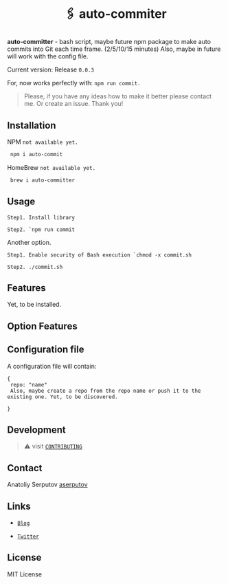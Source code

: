<!-- # auto-commiter. -->
<h1 align="center">
 <p align="center">🖇 auto-commiter</p>
 <!-- <a href="https://github.com/aserputov/QckStaticSiteGenerator"><img src="https://github.com/aserputov/QckStaticSiteGenerator/blob/main/assets/Screen%20Shot%202021-11-23%20at%201.54.27%20AM.png?raw=true" alt="Docusaurus" height="100px"></a> -->
</h1>

<!-- [![deploy status](https://github.com/Orange-OpenSource/hurl/workflows/CI/badge.svg)](https://github.com/aserputov/Qck/actions) -->
<!-- [![Crates.io](https://img.shields.io/crates/v/hurl.svg)](https://crates.io/crates/hurl)
[![documentation](https://img.shields.io/badge/-documentation-informational)](https://hurl.dev) -->

**auto-committer** - bash script, maybe future npm package to make auto commits into Git each time frame. (2/5/10/15 minutes)
Also, maybe in future will work with the config file. 

Current version: Release `0.0.3`

For, now works perfectly with: `npm run commit.`

> Please, if you have any ideas how to make it better please contact me. Or create an issue. Thank you!

## Installation


NPM
`not available yet.`
```bash
 npm i auto-commit
```

HomeBrew
`not available yet.`
```bash
 brew i auto-committer
```

## Usage

```Step1. Install library ```

```Step2. `npm run commit```

Another option.

```Step1. Enable security of Bash execution `chmod -x commit.sh```

```Step2. ./commit.sh```

## Features

Yet, to be installed.

## Option Features
## Configuration file

A configuration file will contain:

```
{
 repo: "name"
 Also, maybe create a repo from the repo name or push it to the existing one. Yet, to be discovered.

}
```

## Development

> :warning: visit [`CONTRIBUTING`]()

## Contact

Anatoliy Serputov [aserputov](https://github.com/aserputov)

## Links

- [`Blog`](https://dev.to/aserputoff)

- [`Twitter`](https://twitter.com/aserputoff)

## License

MIT License


